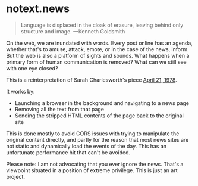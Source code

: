 # notext.news

> Language is displaced in the cloak of erasure, leaving behind only structure and image.
—Kenneth Goldsmith

On the web, we are inundated with words. Every post online has an agenda, whether that's to amuse, attack, emote, or in the case of the news, inform. But the web is also a platform of sights and sounds. What happens when a primary form of human communication is removed? What can we still see with one eye closed?

This is a reinterpretation of Sarah Charlesworth's piece [April 21, 1978](https://www.metmuseum.org/art/collection/search/299337).

It works by:

* Launching a browser in the background and navigating to a news page
* Removing all the text from that page
* Sending the stripped HTML contents of the page back to the original site

This is done mostly to avoid CORS issues with trying to manipulate the original content directly, and partly for the reason that most news sites are not static and dynamically load the events of the day. This has an unfortunate performance hit that can't be avoided.

Please note: I am not advocating that you ever ignore the news. That's a viewpoint situated in a position of extreme privilege. This is just an art project.
